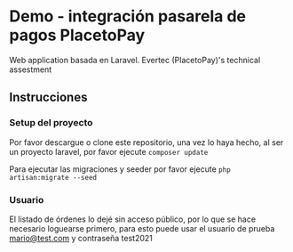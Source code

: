 # Demo - integración pasarela de pagos PlacetoPay 

Web application basada en Laravel. Evertec (PlacetoPay)'s technical assestment


## Instrucciones

### Setup del proyecto

Por favor descargue o clone este repositorio, una vez lo haya hecho, al ser un proyecto laravel, por favor ejecute
`composer update`

Para ejecutar las migraciones y seeder por favor ejecute
`php artisan:migrate --seed`

### Usuario
El listado de órdenes lo dejé sin acceso público, por lo que se hace necesario loguearse primero, para esto 
puede usar el usuario de prueba mario@test.com y contraseña test2021
